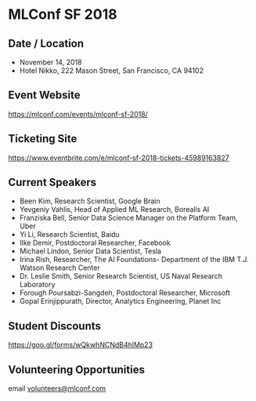 # MLConf SF 2018

## Date / Location
- November 14, 2018
- Hotel Nikko, 222 Mason Street, San Francisco, CA 94102

## Event Website
https://mlconf.com/events/mlconf-sf-2018/

## Ticketing Site
https://www.eventbrite.com/e/mlconf-sf-2018-tickets-45989163827

## Current Speakers
- Been Kim, Research Scientist, Google Brain
- Yevgeniy Vahlis, Head of Applied ML Research, Borealis AI
- Franziska Bell, Senior Data Science Manager on the Platform Team, Uber
- Yi Li, Research Scientist, Baidu
- Ilke Demir, Postdoctoral Researcher, Facebook
- Michael Lindon, Senior Data Scientist, Tesla
- Irina Rish, Researcher, The AI Foundations- Department of the IBM T.J. Watson Research Center
- Dr. Leslie Smith, Senior Research Scientist, US Naval Research Laboratory
- Forough Poursabzi-Sangdeh, Postdoctoral Researcher, Microsoft
- Gopal Erinjippurath, Director, Analytics Engineering, Planet Inc

## Student Discounts
https://goo.gl/forms/wQkwhNCNdB4hlMp23

## Volunteering Opportunities
email volunteers@mlconf.com
